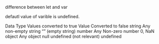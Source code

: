 difference between let and var


defautl value of varible is undefined.


Data Type	Values converted to true	Value Converted to false
string	Any non-empty string	“” (empty string)
number	Any Non-zero number	0, NaN
object	Any object	null
undefined	(not relevant)	undefined
